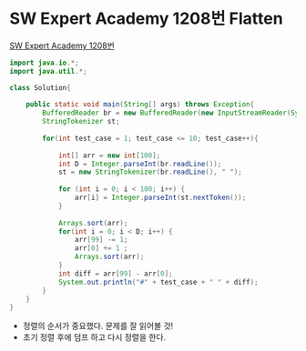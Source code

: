 # SW Expert Academy 1208번 Flatten
[SW Expert Academy 1208번](https://swexpertacademy.com/main/code/problem/problemDetail.do?problemLevel=2&problemLevel=3&contestProbId=AV139KOaABgCFAYh&categoryId=AV139KOaABgCFAYh&categoryType=CODE&problemTitle=&orderBy=INQUERY_COUNT&selectCodeLang=ALL&select-1=3&pageSize=10&pageIndex=1)
```java
import java.io.*;
import java.util.*;

class Solution{
	
	public static void main(String[] args) throws Exception{
		BufferedReader br = new BufferedReader(new InputStreamReader(System.in));
		StringTokenizer st;
		
		for(int test_case = 1; test_case <= 10; test_case++){
			
			int[] arr = new int[100];
			int D = Integer.parseInt(br.readLine());
			st = new StringTokenizer(br.readLine(), " ");
			
			for (int i = 0; i < 100; i++) {
				arr[i] = Integer.parseInt(st.nextToken());
			}
			
			Arrays.sort(arr);
			for(int i = 0; i < D; i++) {
				arr[99] -= 1;
				arr[0] += 1 ;
                Arrays.sort(arr);
			}
			int diff = arr[99] - arr[0];
			System.out.println("#" + test_case + " " + diff);
		}
	}
}
```
* 정렬의 순서가 중요했다. 문제를 잘 읽어볼 것!
* 초기 정렬 후에 덤프 하고 다시 정렬을 한다.